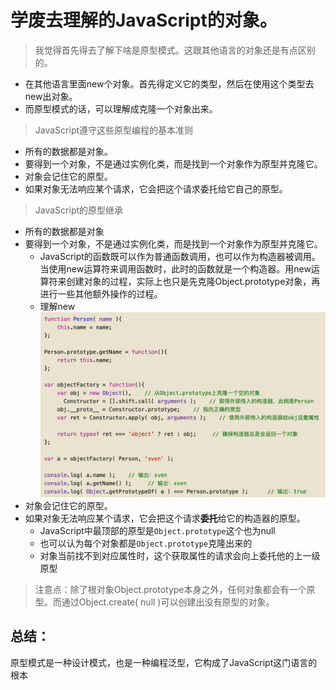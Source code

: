 # 学废去理解的JavaScript的对象。

>我觉得首先得去了解下啥是原型模式。这跟其他语言的对象还是有点区别的。
- 在其他语言里面new个对象。首先得定义它的类型，然后在使用这个类型去new出对象。
- 而原型模式的话，可以理解成克隆一个对象出来。

> JavaScript遵守这些原型编程的基本准则
- 所有的数据都是对象。
- 要得到一个对象，不是通过实例化类，而是找到一个对象作为原型并克隆它。
- 对象会记住它的原型。
- 如果对象无法响应某个请求，它会把这个请求委托给它自己的原型。
> JavaScript的原型继承
- 所有的数据都是对象
- 要得到一个对象，不是通过实例化类，而是找到一个对象作为原型并克隆它。
	- JavaScript的函数既可以作为普通函数调用，也可以作为构造器被调用。当使用new运算符来调用函数时，此时的函数就是一个构造器。用new运算符来创建对象的过程，实际上也只是先克隆Object.prototype对象，再进行一些其他额外操作的过程。
	- 理解new
![](https://raw.githubusercontent.com/Hbisedm/my-blob-picGo/main/img/202207092237153.png)
- 对象会记住它的原型。
- 如果对象无法响应某个请求，它会把这个请求**委托**给它的构造器的原型。
	- JavaScript中最顶部的原型是`Object.prototype`这个也为null
	- 也可以认为每个对象都是`Object.prototype`克隆出来的
	- 对象当前找不到对应属性时，这个获取属性的请求会向上委托他的上一级原型

>注意点：除了根对象Object.prototype本身之外，任何对象都会有一个原型。而通过Object.create( null )可以创建出没有原型的对象。

## 总结：
原型模式是一种设计模式，也是一种编程泛型，它构成了JavaScript这门语言的根本